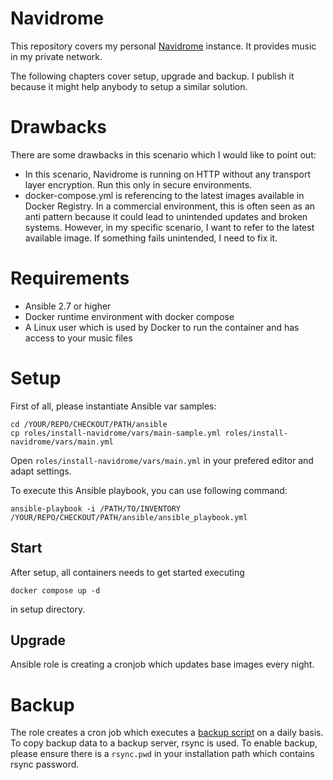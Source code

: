 # Navidrome

This repository covers my personal [Navidrome](https://www.navidrome.org/) instance. It provides music in my private network.

The following chapters cover setup, upgrade and backup. I publish it because it might help anybody to setup a similar solution.

# Drawbacks

There are some drawbacks in this scenario which I would like to point out:

* In this scenario, Navidrome is running on HTTP without any transport layer encryption. Run this only in secure environments.
* docker-compose.yml is referencing to the latest images available in Docker Registry. In a commercial environment, this is often seen as an anti pattern because it could lead to unintended updates and broken systems. However, in my specific scenario, I want to refer to the latest available image. If something fails unintended, I need to fix it.

# Requirements

* Ansible 2.7 or higher
* Docker runtime environment with docker compose
* A Linux user which is used by Docker to run the container and has access to your music files

# Setup

First of all, please instantiate Ansible var samples:

```
cd /YOUR/REPO/CHECKOUT/PATH/ansible
cp roles/install-navidrome/vars/main-sample.yml roles/install-navidrome/vars/main.yml
```

Open `roles/install-navidrome/vars/main.yml` in your prefered editor and adapt settings.

To execute this Ansible playbook, you can use following command:

```
ansible-playbook -i /PATH/TO/INVENTORY /YOUR/REPO/CHECKOUT/PATH/ansible/ansible_playbook.yml
```

## Start

After setup, all containers needs to get started executing

```
docker compose up -d
```

in setup directory.

## Upgrade

Ansible role is creating a cronjob which updates base images every night.

# Backup

The role creates a cron job which executes a [backup script](/ansible/roles/install-navidrome/templates/backup_navidrome.sh.j2) on a daily basis. To copy backup data to a backup server, rsync is used. To enable backup, please ensure there is a `rsync.pwd` in your installation path which contains rsync password.
